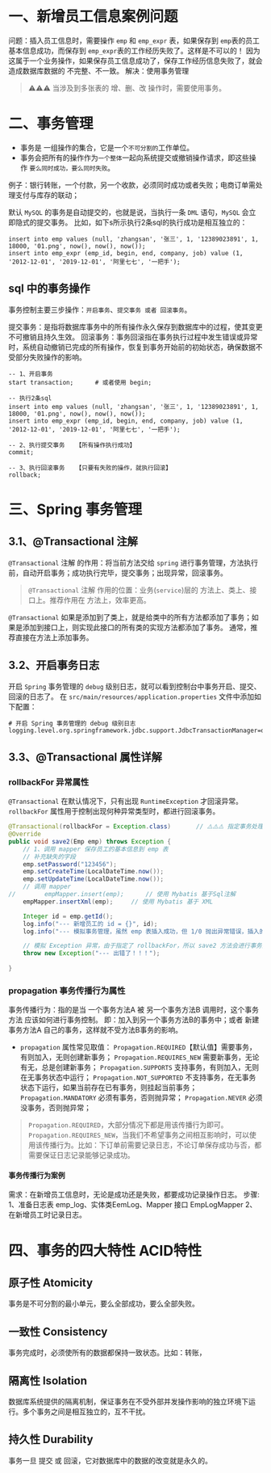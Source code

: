 # 一、新增员工信息案例问题
问题：插入员工信息时，需要操作 `emp` 和 `emp_expr` 表，如果保存到 `emp`表的员工基本信息成功，而保存到 `emp_expr`表的工作经历失败了。这样是不可以的！
因为这属于一个业务操作，如果保存员工信息成功了，保存工作经历信息失败了，就会造成数据库数据的 不完整、不一致。
解决：使用事务管理

> ⚠️⚠️⚠️ 当涉及到多张表的 增、删、改 操作时，需要使用事务。

# 二、事务管理
* 事务是 一组操作的集合，它是一个`不可分割的`工作单位。
* 事务会把所有的操作作为`一个整体`一起向系统提交或撤销操作请求，即这些操作 `要么同时成功，要么同时失败`。

例子：银行转账，一个付款，另一个收款，必须同时成功或者失败；电商订单需处理支付与库存的联动；

默认 `MySQL` 的事务是自动提交的，也就是说，当执行一条 `DML` 语句，`MySQL` 会立即隐式的提交事务。
比如，如下s所示执行2条sql的执行成功是相互独立的：
```mysql
insert into emp values (null, 'zhangsan', '张三', 1, '12389023891', 1, 18000, '01.png', now(), now(), now());
insert into emp_expr (emp_id, begin, end, company, job) value (1, '2012-12-01', '2019-12-01', '阿里七七', '一把手');
```

## sql 中的事务操作
事务控制主要三步操作：`开启事务`、`提交事务 或者 回滚事务`。

提交事务：是指将数据库事务中的所有操作永久保存到数据库中的过程，使其变更不可撤销且持久生效。
回滚事务：事务回滚指在事务执行过程中发生错误或异常时，系统自动撤销已完成的所有操作，恢复到事务开始前的初始状态，确保数据不受部分失败操作的影响。

```mysql
-- 1、开启事务
start transaction;      # 或者使用 begin;

-- 执行2条sql
insert into emp values (null, 'zhangsan', '张三', 1, '12389023891', 1, 18000, '01.png', now(), now(), now());
insert into emp_expr (emp_id, begin, end, company, job) value (1, '2012-12-01', '2019-12-01', '阿里七七', '一把手');

-- 2、执行提交事务   【所有操作执行成功】                   
commit;             

-- 3、执行回滚事务   【只要有失败的操作，就执行回滚】
rollback;
```

# 三、Spring 事务管理

## 3.1、@Transactional 注解
`@Transactional` 注解 的作用：将当前方法交给 `spring` 进行事务管理，方法执行前，自动开启事务；成功执行完毕，提交事务；出现异常，回滚事务。

> `@Transactional` 注解 作用的位置：业务(`service`)层的 方法上、类上、接口上。推荐作用在 方法上，效率更高。

`@Transactional` 如果是添加到了类上，就是给类中的所有方法都添加了事务；如果是添加到接口上，则实现此接口的所有类的实现方法都添加了事务。
通常，推荐直接在方法上添加事务。

## 3.2、开启事务日志
开启 `Spring` 事务管理的 `debug` 级别日志，就可以看到控制台中事务开启、提交、回滚的日志了。
在 `src/main/resources/application.properties` 文件中添加如下配置：

```properties
# 开启 Spring 事务管理的 debug 级别日志
logging.level.org.springframework.jdbc.support.JdbcTransactionManager=debug
```

## 3.3、@Transactional 属性详解

### rollbackFor 异常属性

`@Transactional` 在默认情况下，只有出现 `RuntimeException` 才回滚异常。
`rollbackFor` 属性用于控制出现何种异常类型时，都进行回滚事务。

```java
@Transactional(rollbackFor = Exception.class)       // ⚠️⚠️⚠️ 指定事务处理的异常
@Override
public void save2(Emp emp) throws Exception {
    // 1、调用 mapper 保存员工的基本信息到 emp 表
    // 补充缺失的字段
    emp.setPassword("123456");
    emp.setCreateTime(LocalDateTime.now());
    emp.setUpdateTime(LocalDateTime.now());
    // 调用 mapper
//        empMapper.insert(emp);      // 使用 Mybatis 基于Sql注解
    empMapper.insertXml(emp);     // 使用 Mybatis 基于 XML

    Integer id = emp.getId();
    log.info("--- 新增员工的 id = {}", id);
    log.info("--- 模拟事务管理，虽然 emp 表插入成功，但 1/0 抛出异常错误，插入的数据会回滚。");

    // 模拟 Exception 异常，由于指定了 rollbackFor，所以 save2 方法会进行事务回滚。 
    throw new Exception("--- 出错了！！！");
    
}
```

### propagation 事务传播行为属性
事务传播行为：指的是当 一个事务方法A 被 另一个事务方法B 调用时，这个事务方法 应该如何进行事务控制。
即：加入到另一个事务方法B的事务中；或者 新建事务方法A 自己的事务，这样就不受方法B事务的影响。

* `propagation` 属性常见取值：
`Propagation.REQUIRED`【默认值】需要事务，有则加入，无则创建新事务；
`Propagation.REQUIRES_NEW` 需要新事务，无论有无，总是创建新事务；
`Propagation.SUPPORTS` 支持事务，有则加入，无则在无事务状态中运行；
`Propagation.NOT_SUPPORTED` 不支持事务，在无事务状态下运行，如果当前存在已有事务，则挂起当前事务；
`Propagation.MANDATORY` 必须有事务，否则抛异常；
`Propagation.NEVER` 必须没事务，否则抛异常；


> `Propagation.REQUIRED`，大部分情况下都是用该传播行为即可。
> `Propagation.REQUIRES_NEW`，当我们不希望事务之间相互影响时，可以使用该传播行为。比如：下订单前需要记录日志，不论订单保存成功与否，都需要保证日志记录能够记录成功。

#### 事务传播行为案例
需求：在新增员工信息时，无论是成功还是失败，都要成功记录操作日志。
步骤:
1、准备日志表 emp_log、实体类EemLog、Mapper 接口 EmpLogMapper
2、在新增员工时记录日志。


# 四、事务的四大特性 ACID特性

## 原子性 Atomicity
事务是不可分割的最小单元，要么全部成功，要么全部失败。

## 一致性 Consistency
事务完成时，必须使所有的数据都保持一致状态。比如：转账，

## 隔离性 Isolation
数据库系统提供的隔离机制，保证事务在不受外部并发操作影响的独立环境下运行。多个事务之间是相互独立的，互不干扰。

## 持久性 Durability
事务一旦 提交 或 回滚，它对数据库中的数据的改变就是永久的。